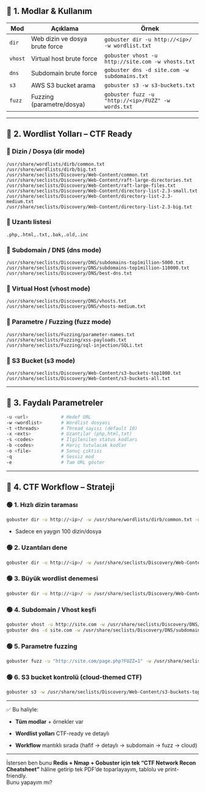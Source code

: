 ## 🔹 1. Modlar & Kullanım

|Mod|Açıklama|Örnek|
|---|---|---|
|`dir`|Web dizin ve dosya brute force|`gobuster dir -u http://<ip>/ -w wordlist.txt`|
|`vhost`|Virtual host brute force|`gobuster vhost -u http://site.com -w vhosts.txt`|
|`dns`|Subdomain brute force|`gobuster dns -d site.com -w subdomains.txt`|
|`s3`|AWS S3 bucket arama|`gobuster s3 -w s3-buckets.txt`|
|`fuzz`|Fuzzing (parametre/dosya)|`gobuster fuzz -u "http://<ip>/FUZZ" -w words.txt`|

---

## 🔹 2. Wordlist Yolları – CTF Ready

### 🔸 Dizin / Dosya (dir mode)

```text
/usr/share/wordlists/dirb/common.txt
/usr/share/wordlists/dirb/big.txt
/usr/share/seclists/Discovery/Web-Content/common.txt
/usr/share/seclists/Discovery/Web-Content/raft-large-directories.txt
/usr/share/seclists/Discovery/Web-Content/raft-large-files.txt
/usr/share/seclists/Discovery/Web-Content/directory-list-2.3-small.txt
/usr/share/seclists/Discovery/Web-Content/directory-list-2.3-medium.txt
/usr/share/seclists/Discovery/Web-Content/directory-list-2.3-big.txt
```

### 🔸 Uzantı listesi

```text
.php,.html,.txt,.bak,.old,.inc
```

### 🔸 Subdomain / DNS (dns mode)

```text
/usr/share/seclists/Discovery/DNS/subdomains-top1million-5000.txt
/usr/share/seclists/Discovery/DNS/subdomains-top1million-110000.txt
/usr/share/seclists/Discovery/DNS/best-dns.txt
```

### 🔸 Virtual Host (vhost mode)

```text
/usr/share/seclists/Discovery/DNS/vhosts.txt
/usr/share/seclists/Discovery/DNS/vhosts-medium.txt
```

### 🔸 Parametre / Fuzzing (fuzz mode)

```text
/usr/share/seclists/Fuzzing/parameter-names.txt
/usr/share/seclists/Fuzzing/xss-payloads.txt
/usr/share/seclists/Fuzzing/sql-injection/SQLi.txt
```

### 🔸 S3 Bucket (s3 mode)

```text
/usr/share/seclists/Discovery/Web-Content/s3-buckets-top1000.txt
/usr/share/seclists/Discovery/Web-Content/s3-buckets-all.txt
```

---

## 🔹 3. Faydalı Parametreler

```bash
-u <url>            # Hedef URL
-w <wordlist>       # Wordlist dosyası
-t <threads>        # Thread sayısı (default 10)
-x <exts>           # Uzantılar (php,html,txt)
-s <codes>          # İlgilenilen status kodları
-b <codes>          # Hariç tutulacak kodlar
-o <file>           # Sonuç çıktısı
-q                  # Sessiz mod
-e                  # Tam URL göster
```

---

## 🔹 4. CTF Workflow – Strateji

### 🟢 1. Hızlı dizin taraması

```bash
gobuster dir -u http://<ip>/ -w /usr/share/wordlists/dirb/common.txt -q -t 50
```

- Sadece en yaygın 100 dizin/dosya
    

### 🟢 2. Uzantıları dene

```bash
gobuster dir -u http://<ip>/ -w /usr/share/seclists/Discovery/Web-Content/common.txt -x php,html,txt
```

### 🟢 3. Büyük wordlist denemesi

```bash
gobuster dir -u http://<ip>/ -w /usr/share/seclists/Discovery/Web-Content/directory-list-2.3-medium.txt -t 50
```

### 🟢 4. Subdomain / Vhost keşfi

```bash
gobuster vhost -u http://site.com -w /usr/share/seclists/Discovery/DNS/vhosts.txt
gobuster dns -d site.com -w /usr/share/seclists/Discovery/DNS/subdomains-top1million-5000.txt
```

### 🟢 5. Parametre fuzzing

```bash
gobuster fuzz -u "http://site.com/page.php?FUZZ=1" -w /usr/share/seclists/Fuzzing/parameter-names.txt
```

### 🟢 6. S3 bucket kontrolü (cloud-themed CTF)

```bash
gobuster s3 -w /usr/share/seclists/Discovery/Web-Content/s3-buckets-top1000.txt
```

---

✅ Bu haliyle:

- **Tüm modlar** + örnekler var
    
- **Wordlist yolları** CTF-ready ve detaylı
    
- **Workflow** mantıklı sırada (hafif → detaylı → subdomain → fuzz → cloud)
    

---

İstersen ben bunu **Redis + Nmap + Gobuster için tek “CTF Network Recon Cheatsheet”** hâline getirip tek PDF’de toparlayayım, tablolu ve print-friendly.  
Bunu yapayım mı?